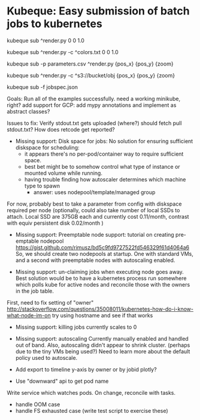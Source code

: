 # Kubeque: Easy submission of batch jobs to kubernetes

kubeque sub ^render.py 0 0 1.0

kubeque sub ^render.py -c ^colors.txt 0 0 1.0

kubeque sub -p parameters.csv ^render.py {pos_x} {pos_y} {zoom}

kubeque sub ^render.py -c ^s3://bucket/obj {pos_x} {pos_y} {zoom}

kubeque sub -f jobspec.json

Goals:
Run all of the examples successfully.
    need a working minikube, right?
add support for GCP: add mypy annotations and implement as abstract classes?

Issues to fix:
Verify stdout.txt gets uploaded (where?)
    should fetch pull stdout.txt?
    How does retcode get reported?

* Missing support: Disk space for jobs:
No solution for ensuring sufficient diskspace for scheduling:
    - it appears there's no per-pod/container way to require sufficient space.
    - best bet might be to somehow control what type of instance or mounted volume while running.
    - having trouble finding how autoscaler determines which machine type to spawn
        - answer: uses nodepool/template/managed group

For now, probably best to take a parameter from config with diskspace required per node (optionally, could also 
take number of local SSDs to attach.  Local SSD are 375GB each and currently cost 0.11/month, contrast with equiv persistent disk 0.02/month )

* Missing support: Preemptable node support:
tutorial on creating pre-emptable nodepool
https://gist.github.com/rimusz/bd5c9fd9727522fd546329f61d4064a6
So, we should create two nodepools at startup.  One with standard VMs, and a second with preemptable nodes with autoscaling enabled.

* Missing support: un-claiming jobs when executing node goes away.
Best solution would be to have a kubernetes process run somewhere which polls kube for active nodes and reconcile 
those with the owners in the job table.  

First, need to fix setting of "owner"
http://stackoverflow.com/questions/35008011/kubernetes-how-do-i-know-what-node-im-on
try using hostname and see if that works

* Missing support: killing jobs
currently scales to 0

* Missing support: autoscaling
Currently manually enabled and handled out of band.  Also, autoscaling didn't appear to shrink cluster.  (perhaps due to the tiny VMs being used?)
Need to learn more about the default policy used to autoscale.

* Add export to timeline
y-axis by owner or by jobid
plotly?

* Use "downward" api to get pod name

Write service which watches pods.  On change, reconcile with tasks.
* handle OOM case
* handle FS exhausted case
(write test script to exercise these)
